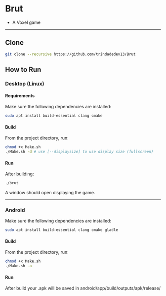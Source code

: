 # Brut

- A Voxel game
---

## Clone
```bash
git clone --recursive https://github.com/trindadedev13/Brut
```

## How to Run

### Desktop (Linux)

#### Requirements

Make sure the following dependencies are installed:

```bash
sudo apt install build-essential clang cmake
```

#### Build

From the project directory, run:

```bash
chmod +x Make.sh
./Make.sh -d # use [--displaysize] to use display size (fullscreen)
```

#### Run

After building:

```bash
./brut
```

A window should open displaying the game.

---

### Android
Make sure the following dependencies are installed:

```bash
sudo apt install build-essential clang cmake gladle
```

#### Build

From the project directory, run:

```bash
chmod +x Make.sh
./Make.sh -a
```

#### Run
After build your .apk will be saved in android/app/build/outputs/apk/release/
